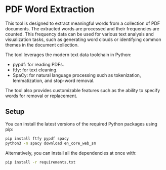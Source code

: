 # PDF Word Extraction

This tool is designed to extract meaningful words from a collection of PDF
documents. The extracted words are processed and their frequencies are counted.
This frequency data can be used for various text analysis and visualization
tasks, such as generating word clouds or identifying common themes in the
document collection.

The tool leverages the modern text data toolchain in Python:

- pypdf: for reading PDFs.
- ftfy: for text cleaning.
- SpaCy: for natural language processing such as
  tokenization, lemmatization, and stop-word removal.

The tool also provides customizable features such as the ability to specify
words for removal or replacement.

## Setup

You can install the latest versions of the required Python packages using pip:

```bash
pip install ftfy pypdf spacy
python3 -m spacy download en_core_web_sm
```

Alternatively, you can install all the dependencies at once with:

```bash
pip install -r requirements.txt
```

